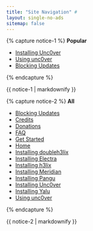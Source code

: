 ```yaml
---
title: "Site Navigation" #
layout: single-no-ads
sitemap: false
---
```


{% capture notice-1 %}
**Popular**

+ [Installing Unc0ver](installing-unc0ver)
+ [Using unc0ver](using-unc0ver)
+ [Blocking Updates](blocking-updates)

{% endcapture %}
<div class="notice--info">{{ notice-1 | markdownify }}</div>

{% capture notice-2 %}
**All**

+ [Blocking Updates](blocking-updates)
+ [Credits](credits)
+ [Donations](donations)
+ [FAQ](faq)
+ [Get Started](get-started)
+ [Home](/)
+ [Installing doubleh3lix](installing-doubleh3lix)
+ [Installing Electra](installing-electra)
+ [Installing h3lix](installing-h3lix)
+ [Installing Meridian](installing-meridian)
+ [Installing Pangu](installing-pangu933)
+ [Installing Unc0ver](installing-unc0ver)
+ [Installing Yalu](installing-yalu102)
+ [Using unc0ver](using-unc0ver)

{% endcapture %}
<div class="notice">{{ notice-2 | markdownify }}</div>
